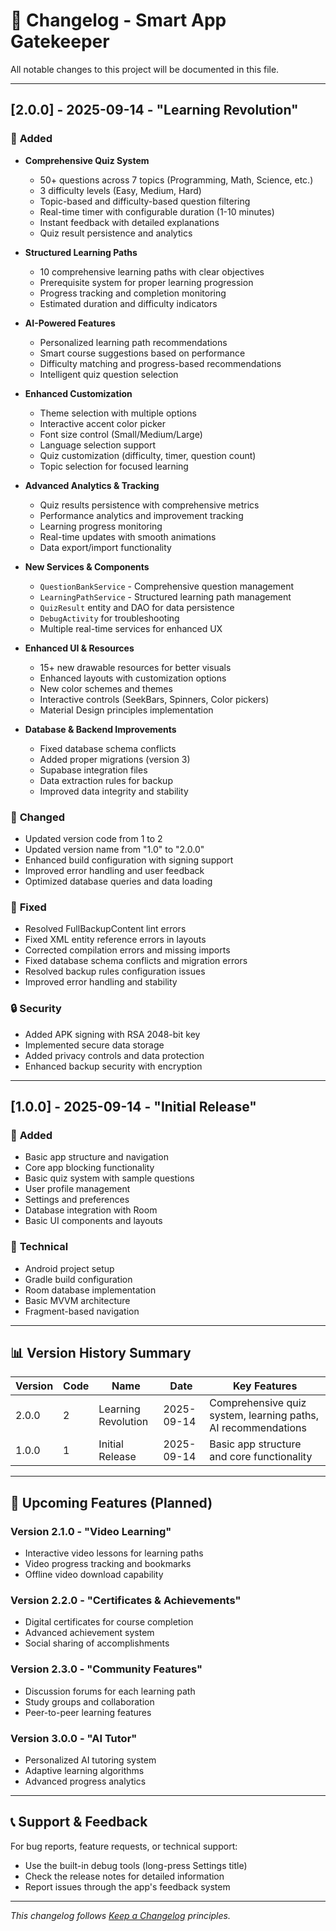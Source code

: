 # 📝 Changelog - Smart App Gatekeeper

All notable changes to this project will be documented in this file.

---

## [2.0.0] - 2025-09-14 - "Learning Revolution"

### 🎉 **Added**
- **Comprehensive Quiz System**
  - 50+ questions across 7 topics (Programming, Math, Science, etc.)
  - 3 difficulty levels (Easy, Medium, Hard)
  - Topic-based and difficulty-based question filtering
  - Real-time timer with configurable duration (1-10 minutes)
  - Instant feedback with detailed explanations
  - Quiz result persistence and analytics

- **Structured Learning Paths**
  - 10 comprehensive learning paths with clear objectives
  - Prerequisite system for proper learning progression
  - Progress tracking and completion monitoring
  - Estimated duration and difficulty indicators

- **AI-Powered Features**
  - Personalized learning path recommendations
  - Smart course suggestions based on performance
  - Difficulty matching and progress-based recommendations
  - Intelligent quiz question selection

- **Enhanced Customization**
  - Theme selection with multiple options
  - Interactive accent color picker
  - Font size control (Small/Medium/Large)
  - Language selection support
  - Quiz customization (difficulty, timer, question count)
  - Topic selection for focused learning

- **Advanced Analytics & Tracking**
  - Quiz results persistence with comprehensive metrics
  - Performance analytics and improvement tracking
  - Learning progress monitoring
  - Real-time updates with smooth animations
  - Data export/import functionality

- **New Services & Components**
  - `QuestionBankService` - Comprehensive question management
  - `LearningPathService` - Structured learning path management
  - `QuizResult` entity and DAO for data persistence
  - `DebugActivity` for troubleshooting
  - Multiple real-time services for enhanced UX

- **Enhanced UI & Resources**
  - 15+ new drawable resources for better visuals
  - Enhanced layouts with customization options
  - New color schemes and themes
  - Interactive controls (SeekBars, Spinners, Color pickers)
  - Material Design principles implementation

- **Database & Backend Improvements**
  - Fixed database schema conflicts
  - Added proper migrations (version 3)
  - Supabase integration files
  - Data extraction rules for backup
  - Improved data integrity and stability

### 🔧 **Changed**
- Updated version code from 1 to 2
- Updated version name from "1.0" to "2.0.0"
- Enhanced build configuration with signing support
- Improved error handling and user feedback
- Optimized database queries and data loading

### 🐛 **Fixed**
- Resolved FullBackupContent lint errors
- Fixed XML entity reference errors in layouts
- Corrected compilation errors and missing imports
- Fixed database schema conflicts and migration errors
- Resolved backup rules configuration issues
- Improved error handling and stability

### 🔒 **Security**
- Added APK signing with RSA 2048-bit key
- Implemented secure data storage
- Added privacy controls and data protection
- Enhanced backup security with encryption

---

## [1.0.0] - 2025-09-14 - "Initial Release"

### 🎉 **Added**
- Basic app structure and navigation
- Core app blocking functionality
- Basic quiz system with sample questions
- User profile management
- Settings and preferences
- Database integration with Room
- Basic UI components and layouts

### 🔧 **Technical**
- Android project setup
- Gradle build configuration
- Room database implementation
- Basic MVVM architecture
- Fragment-based navigation

---

## 📊 **Version History Summary**

| Version | Code | Name | Date | Key Features |
|---------|------|------|------|--------------|
| 2.0.0 | 2 | Learning Revolution | 2025-09-14 | Comprehensive quiz system, learning paths, AI recommendations |
| 1.0.0 | 1 | Initial Release | 2025-09-14 | Basic app structure and core functionality |

---

## 🔮 **Upcoming Features (Planned)**

### **Version 2.1.0 - "Video Learning"**
- Interactive video lessons for learning paths
- Video progress tracking and bookmarks
- Offline video download capability

### **Version 2.2.0 - "Certificates & Achievements"**
- Digital certificates for course completion
- Advanced achievement system
- Social sharing of accomplishments

### **Version 2.3.0 - "Community Features"**
- Discussion forums for each learning path
- Study groups and collaboration
- Peer-to-peer learning features

### **Version 3.0.0 - "AI Tutor"**
- Personalized AI tutoring system
- Adaptive learning algorithms
- Advanced progress analytics

---

## 📞 **Support & Feedback**

For bug reports, feature requests, or technical support:
- Use the built-in debug tools (long-press Settings title)
- Check the release notes for detailed information
- Report issues through the app's feedback system

---

*This changelog follows [Keep a Changelog](https://keepachangelog.com/) principles.*
